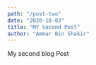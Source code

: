 ```yaml
---
path: "/post-two"
date: "2020-10-03"
title: "MY Second Post"
author: "Ammar Bin Shakir"
---
```


My second blog Post
